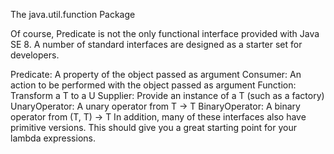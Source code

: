 
The java.util.function Package

Of course, Predicate is not the only functional interface provided with Java SE 8. A number of standard interfaces are designed as a starter set for developers.

Predicate: A property of the object passed as argument
Consumer: An action to be performed with the object passed as argument
Function: Transform a T to a U
Supplier: Provide an instance of a T (such as a factory)
UnaryOperator: A unary operator from T -> T
BinaryOperator: A binary operator from (T, T) -> T
In addition, many of these interfaces also have primitive versions. This should give you a great starting point for your lambda expressions.

